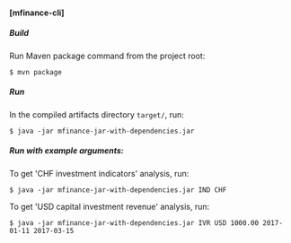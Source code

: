 #### [mfinance-cli]

##### Build
Run Maven package command from the project root:
 
    $ mvn package
 
##### Run
In the compiled artifacts directory `target/`, run:
 
    $ java -jar mfinance-jar-with-dependencies.jar
 
##### Run with example arguments:
To get 'CHF investment indicators' analysis, run:
 
    $ java -jar mfinance-jar-with-dependencies.jar IND CHF
 
To get 'USD capital investment revenue' analysis, run:
 
    $ java -jar mfinance-jar-with-dependencies.jar IVR USD 1000.00 2017-01-11 2017-03-15
 

